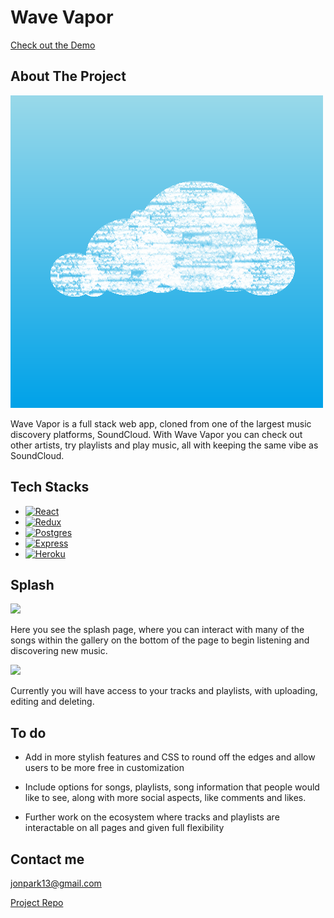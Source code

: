 
# Wave Vapor

[Check out the Demo](https://api-auth-proj.herokuapp.com/)

## About The Project

![Image](./frontend/src/assets/images/VVlogo.png)

Wave Vapor is a full stack web app, cloned from one of the largest music discovery platforms, SoundCloud. With Wave Vapor you can check out other artists, try playlists and play music, all with keeping the same vibe as SoundCloud.

## Tech Stacks

- [![React][React.js]][React-url]
- [![Redux][Redux.js.org]][Redux-url]
- [![Postgres][Postgresql.org]][Postgres-url]
- [![Express][Expressjs.com]][Express-url]
- [![Heroku][Heroku.com]][Heroku-url]


## Splash

<img src="https://imgur.com/u7pJEyD.jpg"/>

Here you see the splash page, where you can interact with many of the songs within the gallery on the bottom of the page to begin listening and discovering new music.

<img src='https://imgur.com/9Iue1Hb.jpg'>

Currently you will have access to your tracks and playlists, with uploading, editing and deleting.

## To do

- Add in more stylish features and CSS to round off the edges and allow users to be more free in customization

- Include options for songs, playlists, song information that people would like to see, along with more social aspects, like comments and likes.

- Further work on the ecosystem where tracks and playlists are interactable on all pages and given full flexibility

## Contact me

jonpark13@gmail.com

[Project Repo](https://github.com/jonpark13/API-project)

[React.js]: https://img.shields.io/badge/React-20232A?style=for-the-badge&logo=react&logoColor=61DAFB
[React-url]: https://reactjs.org/
[Redux.js.org]: https://img.shields.io/badge/redux-%23593d88.svg?style=for-the-badge&logo=redux&logoColor=white
[Redux-url]: https://redux.js.org/
[Postgresql.org]: https://img.shields.io/badge/postgres-%23316192.svg?style=for-the-badge&logo=postgresql&logoColor=white
[Postgres-url]: https://www.postgresql.org/
[Expressjs.com]: https://img.shields.io/badge/express.js-%23404d59.svg?style=for-the-badge&logo=express&logoColor=%2361DAFB
[Express-url]: https://heroku.com/
[Heroku.com]: https://img.shields.io/badge/heroku-%23430098.svg?style=for-the-badge&logo=heroku&logoColor=white
[Heroku-url]: https://heroku.com 